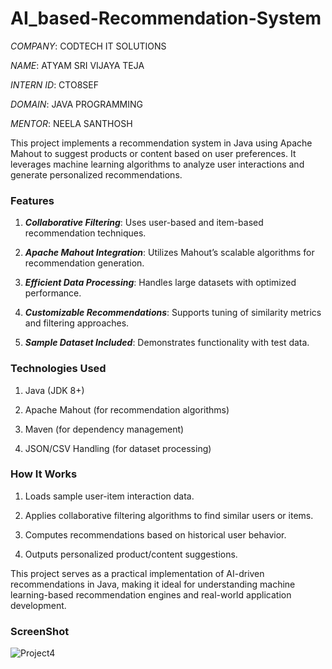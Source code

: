 # AI_based-Recommendation-System
*COMPANY*: CODTECH IT SOLUTIONS

*NAME*: ATYAM SRI VIJAYA TEJA

*INTERN ID*: CTO8SEF

*DOMAIN*: JAVA PROGRAMMING

*MENTOR*: NEELA SANTHOSH

This project implements a recommendation system in Java using Apache Mahout to suggest products or content based on user preferences. It leverages machine learning algorithms to analyze user interactions and generate personalized recommendations.

### Features
1. ***Collaborative Filtering***: Uses user-based and item-based recommendation techniques.
   
2. ***Apache Mahout Integration***: Utilizes Mahout’s scalable algorithms for recommendation generation.
   
3. ***Efficient Data Processing***: Handles large datasets with optimized performance.
   
4. ***Customizable Recommendations***: Supports tuning of similarity metrics and filtering approaches.
 
5. ***Sample Dataset Included***: Demonstrates functionality with test data.
   
### Technologies Used
1. Java (JDK 8+)

2. Apache Mahout (for recommendation algorithms)
   
3. Maven (for dependency management)
   
4. JSON/CSV Handling (for dataset processing)
   
### How It Works
1. Loads sample user-item interaction data.
   
2. Applies collaborative filtering algorithms to find similar users or items.
   
3. Computes recommendations based on historical user behavior.

4. Outputs personalized product/content suggestions.
   
This project serves as a practical implementation of AI-driven recommendations in Java, making it ideal for understanding machine learning-based recommendation engines and real-world application development.

### ScreenShot
![Project4](https://github.com/user-attachments/assets/a9355ce1-c6ef-4b88-bda2-abc205d6eff7)

